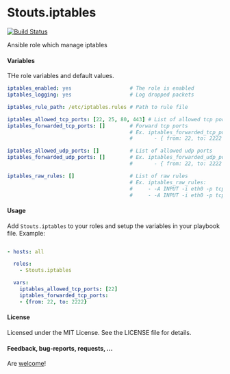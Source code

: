 Stouts.iptables
===============

[![Build Status](https://travis-ci.org/Stouts/Stouts.iptables.png)](https://travis-ci.org/Stouts/Stouts.iptables)

Ansible role which manage iptables

#### Variables

THe role variables and default values.

```yaml
iptables_enabled: yes                   # The role is enabled
iptables_logging: yes                   # Log dropped packets

iptables_rule_path: /etc/iptables.rules # Path to rule file

iptables_allowed_tcp_ports: [22, 25, 80, 443] # List of allowed tcp ports
iptables_forwarded_tcp_ports: []        # Forward tcp ports
                                        # Ex. iptables_forwarded_tcp_ports:
                                        #       - { from: 22, to: 2222 }

iptables_allowed_udp_ports: []          # List of allowed udp ports
iptables_forwarded_udp_ports: []        # Ex. iptables_forwarded_udp_ports:
                                        #       - { from: 22, to: 2222 }

iptables_raw_rules: []                  # List of raw rules
                                        # Ex. iptables_raw_rules:
                                        #     - -A INPUT -i eth0 -p tcp -m tcp --dport 22 -j ACCEPT
                                        #     - -A INPUT -i eth0 -p tcp -m tcp --dport 80 -j ACCEPT
```

#### Usage

Add `Stouts.iptables` to your roles and setup the variables in your playbook file.
Example:

```yaml

- hosts: all

  roles:
    - Stouts.iptables

  vars:
    iptables_allowed_tcp_ports: [22]
    iptables_forwarded_tcp_ports:
    - {from: 22, to: 2222}
```

#### License

Licensed under the MIT License. See the LICENSE file for details.

#### Feedback, bug-reports, requests, ...

Are [welcome](https://github.com/Stouts/Stouts.iptables/issues)!

